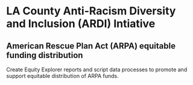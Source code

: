 # LA County Anti-Racism Diversity and Inclusion (ARDI) Intiative
## American Rescue Plan Act (ARPA) equitable funding distribution

Create Equity Explorer reports and script data processes to promote and support equitable distribution of ARPA funds.
